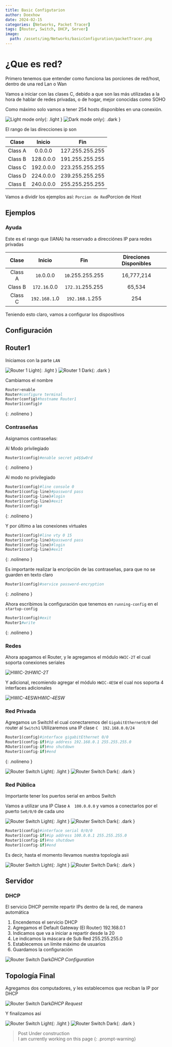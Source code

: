 ```yaml
---
title: Basic Configutarion
author: Doexhow
date: 2024-02-15
categories: [Networks, Packet Tracer]
tags: [Router, Switch, DHCP, Server]
image: 
  path: /assets/img/Networks/basicConfiguration/packetTracer.png
---
```


# ¿Que es red?

Primero tenemos que entender como funciona las porciones de red/host, dentro de una red Lan o Wan

Vamos a iniciar con las clases C, debido a que son las más utilizadas a la hora de hablar de redes privadas, o de hogar, mejor conocidas como SOHO

Como máximo solo vamos a tener 254 hosts disponibles en una conexión.

![Light mode only](/assets/img/Networks/basicConfiguration/WPorciones.png){: .light }
![Dark mode only](/assets/img/Networks/basicConfiguration/DPorciones.png){: .dark }

El rango de las direcciones ip son

|  Clase  |    Inicio      |   Fin            | 
|:-------:|:--------------:|:----------------:|
|Class A  | 0.0.0.0        | 127.255.255.255  |     
|Class B  | 128.0.0.0      | 191.255.255.255  |     
|Class C  | 192.0.0.0      | 223.255.255.255  |     
|Class D  | 224.0.0.0      | 239.255.255.255  |     
|Class E  | 240.0.0.0      | 255.255.255.255  |     

Vamos a dividir los ejemplos así: `Porcion de Red`Porcion de Host

## Ejemplos

### Ayuda

Este es el rango que (IANA) ha reservado a direcciónes IP para redes privadas

|  Clase  |    Inicio      |   Fin            | Direciones Disponibles | 
|:-------:|:--------------:|:----------------:|:--:|
| Class A | `10`.0.0.0     | `10`.255.255.255 |16,777,214|
| Class B | `172.16`.0.0   | `172.31`.255.255 |65,534|
| Class C | `192.168.1`.0  | `192.168.1`.255  |254|


Teniendo esto claro, vamos a configurar los dispositivos

## Configuración

## Router1

Iniciamos con la parte `LAN`

![Router 1 Light](/assets/img/Networks/basicConfiguration/WRouter1.png){: .light }
![Router 1 Dark](/assets/img/Networks/basicConfiguration/DRouter1.png){: .dark }

Cambiamos el nombre

```python
Router>enable
Router#configure terminal
Router(config)#hostname Router1
Router1(config)#
```
{: .nolineno }

### Contraseñas

Asignamos contraseñas:

Al Modo privilegiado
```python
Router1(config)#enable secret p4$$w0rd
```
{: .nolineno }


Al modo no privilegiado

```python
Router1(config)#line console 0
Router1(config-line)#password pass
Router1(config-line)#login
Router1(config-line)#exit
Router1(config)#
```
{: .nolineno }

Y por último a las conexiones virtuales

```python
Router1(config)#line vty 0 15
Router1(config-line)#password pass
Router1(config-line)#login
Router1(config-line)#exit
```
{: .nolineno }

Es importante realizar la encripción de las contraseñas, para que no se guarden en texto claro

```python
Router1(config)#service password-encryption
```
{: .nolineno }

Ahora escribimos la configuración que tenemos en `running-config` en el `startup-config`

```python
Router1(config)#exit
Router1#write 
```
{: .nolineno }



### Redes

Ahora apagamos el Router, y le agregamos el módulo `HWIC-2T` el cual soporta conexiones seriales

![HWIC-2t](/assets/img/Networks/basicConfiguration/HWIC-2T.png)_HWIC-2T_

Y adicional, recomiendo agregar el módulo `HWIC-4ESW` el cual nos soporta 4 interfaces adicionales

![HWIC-4ESW](/assets/img/Networks/basicConfiguration/HWIC-4ESW.png)_HWIC-4ESW_

### Red Privada

Agregamos un Switch1 el cual conectaremos del `GigabitEthernet0/0` del router al `Switch1`
Utilizaremos una IP clase `C  192.168.0.0/24` 

```python
Router1(config)#interface gigabitEthernet 0/0
Router1(config-if)#ip address 192.168.0.1 255.255.255.0
ROuter1(config-if)#no shutdown
Router1(config-if)#end
```
{: .nolineno }

![Router Switch Light](/assets/img/Networks/basicConfiguration/WRouterSwitch.png){: .light }
![Router Switch Dark](/assets/img/Networks/basicConfiguration/DRouterSwitch.png){: .dark }

### Red Pública

Importante tener los puertos serial en ambos Switch

Vamos a utilizar una IP Clase `A  100.0.0.0` y vamos a conectarlos por el puerto `Se0/0/0` de cada uno


![Router Switch Light](/assets/img/Networks/basicConfiguration/WRouterSerial.png){: .light }
![Router Switch Dark](/assets/img/Networks/basicConfiguration/DRouterSerial.png){: .dark }

```python
Router1(config)#interface serial 0/0/0
Router1(config-if)#ip address 100.0.0.1 255.255.255.0
Router1(config-if)#no shutdown
Router1(config-if)#end
```

Es decir, hasta el momento llevamos nuestra topología asii

![Router Switch Light](/assets/img/Networks/basicConfiguration/WTopologia1.png){: .light }
![Router Switch Dark](/assets/img/Networks/basicConfiguration/DTopologia1.png){: .dark }

## Servidor

### DHCP

El servicio DHCP permite repartir IPs dentro de la red, de manera automática

1. Encendemos el servicio DHCP
2. Agregamos el Default Gateway (El Router) 192.168.0.1
3. Indicamos que va a iniciar a repartir desde la 20
4. Le indicamos la máscara de Sub Red 255.255.255.0
5. Establecemos un límite máximo de usuarios
6. Guardamos la configuración

![Router Switch Dark](/assets/img/Networks/basicConfiguration/DHCP.png)_DHCP Configuration_

## Topología Final

Agregamos dos computadores, y les establecemos que reciban la IP por DHCP

![Router Switch Dark](/assets/img/Networks/basicConfiguration/DHCPRequest.png)_DHCP Request_

Y finalizamos así

![Router Switch Light](/assets/img/Networks/basicConfiguration/WFinal.png){: .light }
![Router Switch Dark](/assets/img/Networks/basicConfiguration/DFinal.png){: .dark }



























> Post Under construction <br> I am currently working on this page
{: .prompt-warning}